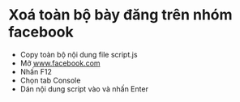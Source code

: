 # Xoá toàn bộ bày đăng trên nhóm facebook
- Copy toàn bộ nội dung file script.js
- Mở www.facebook.com
- Nhấn F12
- Chọn tab Console
- Dán nội dung script vào và nhấn Enter
